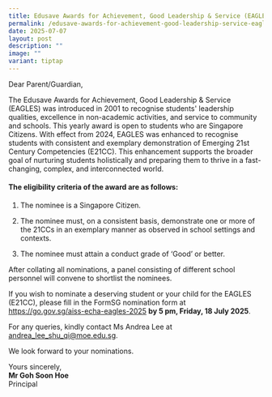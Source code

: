 ```yaml
---
title: Edusave Awards for Achievement, Good Leadership & Service (EAGLES) 2025
permalink: /edusave-awards-for-achievement-good-leadership-service-eagles-2025/
date: 2025-07-07
layout: post
description: ""
image: ""
variant: tiptap
---
```

<p>Dear Parent/Guardian,</p>
<p>The Edusave Awards for Achievement, Good Leadership &amp; Service (EAGLES)
was introduced in 2001 to recognise students' leadership qualities, excellence
in non-academic activities, and service to community and schools. This
yearly award is open to students who are Singapore Citizens. With effect
from 2024, EAGLES was enhanced to recognise students with consistent and
exemplary demonstration of Emerging 21st Century Competencies (E21CC).
This enhancement supports the broader goal of nurturing students holistically
and preparing them to thrive in a fast-changing, complex, and interconnected
world.</p>
<h4>The eligibility criteria of the award are as follows:</h4>
<ol data-tight="true" class="tight">
<li>
<p>The nominee is a Singapore Citizen.</p>
</li>
<li>
<p>The nominee must, on a consistent basis, demonstrate one or more of the
21CCs in an exemplary manner as observed in school settings and contexts.</p>
</li>
<li>
<p>The nominee must attain a conduct grade of ‘Good’ or better.</p>
</li>
</ol>
<p>After collating all nominations, a panel consisting of different school
personnel will convene to shortlist the nominees.</p>
<p>If you wish to nominate a deserving student or your child for the EAGLES
(E21CC), please fill in the FormSG nomination form at <a href="https://go.gov.sg/aiss-echa-eagles-2025" rel="noopener noreferrer nofollow" target="_blank">https://go.gov.sg/aiss-echa-eagles-2025</a>  <strong>by 5 pm, Friday, 18 July 2025</strong>.</p>
<p>For any queries, kindly contact Ms Andrea Lee at <a href="mailto:andrea_lee_shu_qi@moe.edu.sg" rel="noopener noreferrer nofollow" target="_blank">andrea_lee_shu_qi@moe.edu.sg</a>.</p>
<p>We look forward to your nominations.</p>
<p></p>
<p>Yours sincerely,
<br><strong>Mr Goh Soon Hoe</strong>
<br>Principal</p>